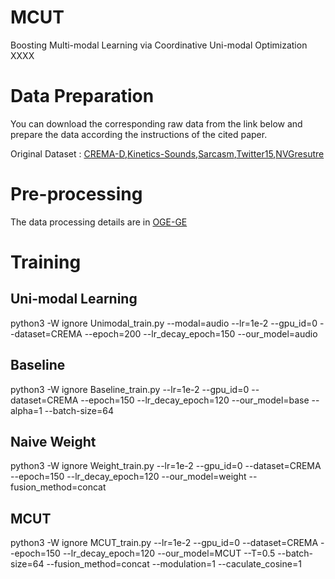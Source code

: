 # MCUT
Boosting Multi-modal Learning via Coordinative Uni-modal Optimization
XXXX

# Data Preparation

You can download the corresponding raw data from the link below and prepare the data according the instructions of the cited paper.

Original Dataset : [CREMA-D](https://github.com/CheyneyComputerScience/CREMA-D),[Kinetics-Sounds](https://github.com/cvdfoundation/kinetics-dataset),[Sarcasm](https://github.com/feiLinX/Multi-modal-Sarcasm-Detection),[Twitter15](https://github.com/jefferyYu/TomBERT),[NVGresutre](https://research.nvidia.com/publication/2016-06_online-detection-and-classification-dynamic-hand-gestures-recurrent-3d)
# Pre-processing
The data processing details are in [OGE-GE](https://github.com/GeWu-Lab/OGM-GE_CVPR2022/tree/main) 
# Training

## Uni-modal Learning

python3 -W ignore Unimodal_train.py --modal=audio --lr=1e-2 --gpu_id=0 --dataset=CREMA --epoch=200 --lr_decay_epoch=150 --our_model=audio 

## Baseline 

python3 -W ignore Baseline_train.py  --lr=1e-2 --gpu_id=0 --dataset=CREMA --epoch=150 --lr_decay_epoch=120 --our_model=base --alpha=1 --batch-size=64 

## Naive Weight 

python3 -W ignore Weight_train.py  --lr=1e-2 --gpu_id=0 --dataset=CREMA --epoch=150 --lr_decay_epoch=120 --our_model=weight --fusion_method=concat

## MCUT

python3 -W ignore MCUT_train.py  --lr=1e-2 --gpu_id=0 --dataset=CREMA --epoch=150 --lr_decay_epoch=120 --our_model=MCUT --T=0.5 --batch-size=64 --fusion_method=concat --modulation=1 --caculate_cosine=1
